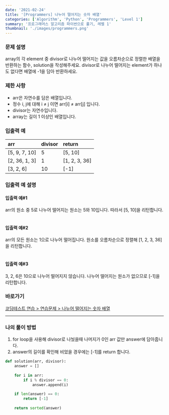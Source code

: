 ```yaml
---
date: '2021-02-24'
title: '[Programmers] 나누어 떨어지는 숫자 배열'
categories: ['Algorithm', 'Python', 'Programmers', 'Level 1']
summary: '프로그래머스 알고리즘 파이썬으로 풀기, 레벨 1'
thumbnail: './images/programmers.png'
---
```


### 문제 설명

array의 각 element 중 divisor로 나누어 떨어지는 값을 오름차순으로 정렬한 배열을 반환하는 함수, solution을 작성해주세요.
divisor로 나누어 떨어지는 element가 하나도 없다면 배열에 -1을 담아 반환하세요.

### 제한 사항

- arr은 자연수를 담은 배열입니다.
- 정수 i, j에 대해 i ≠ j 이면 arr[i] ≠ arr[j] 입니다.
- divisor는 자연수입니다.
- array는 길이 1 이상인 배열입니다.

### 입출력 예

| arr           | divisor | return        |
| :------------ | :------ | :------------ |
| [5, 9, 7, 10] | 5       | [5, 10]       |
| [2, 36, 1, 3] | 1       | [1, 2, 3, 36] |
| [3, 2, 6]     | 10      | [-1]          |

### 입출력 예 설명

#### 입출력 예#1

arr의 원소 중 5로 나누어 떨어지는 원소는 5와 10입니다. 따라서 [5, 10]을 리턴합니다.
<br/><br/>

#### 입출력 예#2

arr의 모든 원소는 1으로 나누어 떨어집니다. 원소를 오름차순으로 정렬해 [1, 2, 3, 36]을 리턴합니다.
<br/><br/>

#### 입출력 예#3

3, 2, 6은 10으로 나누어 떨어지지 않습니다. 나누어 떨어지는 원소가 없으므로 [-1]을 리턴합니다.

### 바로가기

[코딩테스트 연습 > 연습문제 > 나누어 떨어지는 숫자 배열](<https://programmers.co.kr/learn/courses/30/lessons/12910?language=python3>)

---

### 나의 풀이 방법

1. for loop을 사용해 divisor로 나눴을때 나머지가 0인 arr 값만 answer에 담아줍니다.
2. answer의 길이를 확인해 비었을 경우에는 [-1]를 return 합니다.

``` python
def solution(arr, divisor):
    answer = []
    
    for i in arr:
        if i % divisor == 0:
            answer.append(i)
    
    if len(answer) == 0:
        return [-1]
            
    return sorted(answer)
```
